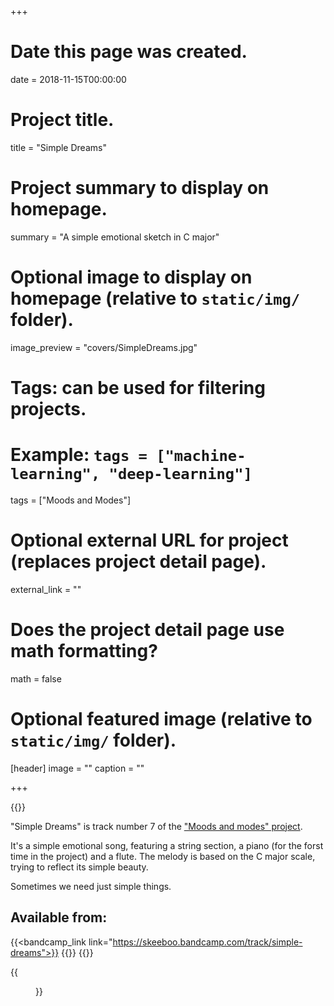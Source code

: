 +++
# Date this page was created.
date = 2018-11-15T00:00:00

# Project title.
title = "Simple Dreams"

# Project summary to display on homepage.
summary = "A simple emotional sketch in C major"

# Optional image to display on homepage (relative to `static/img/` folder).
image_preview = "covers/SimpleDreams.jpg"

# Tags: can be used for filtering projects.
# Example: `tags = ["machine-learning", "deep-learning"]`
tags = ["Moods and Modes"]

# Optional external URL for project (replaces project detail page).
external_link = ""

# Does the project detail page use math formatting?
math = false

# Optional featured image (relative to `static/img/` folder).
[header]
image = ""
caption = ""

+++

{{<bandcamp title="Simple Dreams" track="2051252705" link="https://skeeboo.bandcamp.com/track/simple-dreams">}}

"Simple Dreams" is track number 7 of the ["Moods and modes" project](/post/moods_and_modes). 

It's a simple emotional song, featuring a string section, a piano (for the forst time in the project) and a flute. 
The melody is based on the C major scale, trying to reflect its simple beauty. 

Sometimes we need just simple things.


## Available from:

{{<bandcamp_link link="https://skeeboo.bandcamp.com/track/simple-dreams">}}
{{<amazon link="http://www.amazon.com/gp/product/B07KLDR2CH">}}
{{<spotify link="https://distrokid.com/hyperfollow/skeeboo/fsTj">}}


{{<figure src="/img/covers/SimpleDreams.jpg" width="320" link="https://distrokid.com/hyperfollow/skeeboo/fsTj" target="_blank">}}




